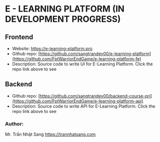 # E - LEARNING PLATFORM (IN DEVELOPMENT PROGRESS)

## Frontend
+ Website: https://e-learning-platform.pro
+ Github repo: [https://github.com/sangtrandev00/e-learning-platform](https://github.com/FptWarriorEndGame/e-learning-platform-fe)
+ Description: Source code to write UI for E-Learning Platform. Click the repo link above to see

## Backend 
+ Github repo: [https://github.com/sangtrandev00/backend-course-prj](https://github.com/FptWarriorEndGame/e-learning-platform-api)
+ Description: Source code to write API for E-Learning Platform. Click the repo link above to see

### Author:
Mr. Trần Nhật Sang
https://trannhatsang.com 
